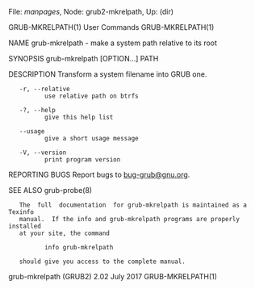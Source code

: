 File: *manpages*,  Node: grub2-mkrelpath,  Up: (dir)

GRUB-MKRELPATH(1)                User Commands               GRUB-MKRELPATH(1)



NAME
       grub-mkrelpath - make a system path relative to its root

SYNOPSIS
       grub-mkrelpath [OPTION...] PATH

DESCRIPTION
       Transform a system filename into GRUB one.

       -r, --relative
              use relative path on btrfs

       -?, --help
              give this help list

       --usage
              give a short usage message

       -V, --version
              print program version

REPORTING BUGS
       Report bugs to <bug-grub@gnu.org>.

SEE ALSO
       grub-probe(8)

       The  full  documentation  for grub-mkrelpath is maintained as a Texinfo
       manual.  If the info and grub-mkrelpath programs are properly installed
       at your site, the command

              info grub-mkrelpath

       should give you access to the complete manual.



grub-mkrelpath (GRUB2) 2.02        July 2017                 GRUB-MKRELPATH(1)
